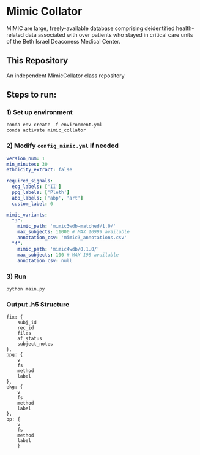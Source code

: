 # Mimic Collator
MIMIC are large, freely-available database comprising deidentified health-related data associated with over patients who stayed in critical care units of the Beth Israel Deaconess Medical Center.



## This Repository
An independent MimicCollator class repository


## Steps to run:

### 1) Set up environment
```console
conda env create -f environment.yml
conda activate mimic_collator
```

### 2) Modify ```config_mimic.yml``` if needed
```YAML
version_num: 1
min_minutes: 30
ethnicity_extract: false

required_signals:
  ecg_labels: ['II']
  ppg_labels: ['Pleth']
  abp_labels: ['abp', 'art']
  custom_label: 0

mimic_variants:
  "3":
    mimic_path: 'mimic3wdb-matched/1.0/'
    max_subjects: 11000 # MAX 10999 available 
    annotation_csv: 'mimic3_annotations.csv'
  "4":
    mimic_path: 'mimic4wdb/0.1.0/'
    max_subjects: 100 # MAX 198 available
    annotation_csv: null
```

### 3) Run
```console
python main.py
```


### Output .h5 Structure

```
fix: {
    subj_id
    rec_id
    files
    af_status
    subject_notes
},
ppg: {
    v
    fs
    method
    label
},
ekg: {
    v
    fs
    method
    label
},
bp: {
    v
    fs
    method
    label
    }
```
